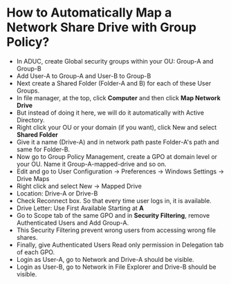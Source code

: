 # How to Automatically Map a Network Share Drive with Group Policy?

- In ADUC, create Global security groups within your OU: Group-A and Group-B
- Add User-A to Group-A and User-B to Group-B
- Next create a Shared Folder (Folder-A and B) for each of these User Groups.
- In file manager, at the top, click **Computer** and then click **Map Network Drive**
- But instead of doing it here, we will do it automatically with Active Directory.
- Right click your OU or your domain (if you want), click New and select **Shared Folder**
- Give it a name (Drive-A) and in network path paste Folder-A's path and same for Folder-B.
- Now go to Group Policy Management, create a GPO at domain level or your OU. Name it Group-A-mapped-drive and so on.
- Edit and go to User Configuration -> Preferences -> Windows Settings -> Drive Maps
- Right click and select New -> Mapped Drive
- Location: Drive-A or Drive-B
- Check Reconnect box. So that every time user logs in, it is available.
- Drive Letter: Use First Available Starting at **A**
- Go to Scope tab of the same GPO and in **Security Filtering**, remove Authenticated Users and Add Group-A.
- This Security Filtering prevent wrong users from accessing wrong file shares.
- Finally, give Authenticated Users Read only permission in Delegation tab of each GPO.
- Login as User-A, go to Network and Drive-A should be visible.
- Login as User-B, go to Network in File Explorer and Drive-B should be visible.
